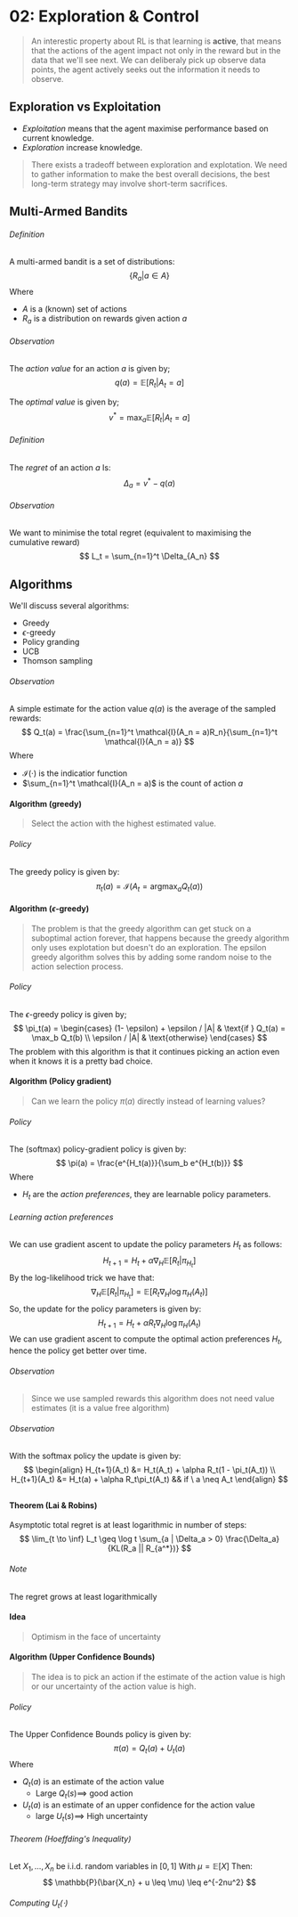 









# 02: Exploration & Control 

> An interestic property about RL is that learning is **active**, that means that the actions of the agent impact not only in the reward but in the data that we'll see next. We can deliberaly pick up observe data points, the agent actively seeks out the information it needs to observe.

## Exploration vs Exploitation

- *Exploitation* means that the agent maximise performance based on current knowledge.
- *Exploration* increase knowledge.

> There exists a tradeoff between exploration and explotation. We need to gather information to make the best overall decisions, the best long-term strategy may involve short-term sacrifices.

## Multi-Armed Bandits

###### Definition

A multi-armed bandit is a set of distributions:
$$
\{R_a | a \in A\}
$$
Where

- $A$ is a (known) set of actions 
- $R_a$ is a distribution on rewards given action $a$

###### Observation

The *action value* for an action $a$ is given by;
$$
q(a) = \mathbb{E}[R_t | A_t = a]
$$


The *optimal value* is given by;
$$
v^* = \max_a{\mathbb{E}[R_t | A_t = a]}
$$

###### Definition

The *regret* of an action $a$ Is:
$$
\Delta_a = v^* - q(a)
$$

###### Observation

We want to minimise the total regret (equivalent to maximising the cumulative reward)
$$
L_t = \sum_{n=1}^t \Delta_{A_n}
$$

## Algorithms

We'll discuss several algorithms:

- Greedy
- $\epsilon$-greedy
- Policy granding
- UCB
- Thomson sampling

###### Observation

A simple estimate for the action value $q(a)$ is the average of the sampled rewards:
$$
Q_t(a) = \frac{\sum_{n=1}^t \mathcal{I}(A_n = a)R_n}{\sum_{n=1}^t \mathcal{I}(A_n = a)}
$$
Where

- $\mathcal{I}(\cdot)$ is the indicatior function
- $\sum_{n=1}^t \mathcal{I}(A_n = a)$ is the count of action $a$

#### Algorithm (greedy)

> Select the action with the highest estimated value.

###### Policy

The greedy policy is given by:
$$
\pi_t(a) = \mathcal{I}\left(A_t = \text{argmax}_a Q_t(a)\right)
$$

#### Algorithm ($\epsilon$-greedy)

> The problem is that the greedy algorithm can get stuck on a suboptimal action forever, that happens because the greedy algorithm only uses explotation but doesn't do an exploration. The epsilon greedy algorithm solves this by adding some random noise to the action selection process.

###### Policy

The $\epsilon$-greedy policy is given by;
$$
\pi_t(a) = \begin{cases}
(1- \epsilon) + \epsilon / |A| & \text{if } Q_t(a) = \max_b Q_t(b) \\
\epsilon / |A| & \text{otherwise}
\end{cases}
$$
The problem with this algorithm is that it continues picking an action even when it knows it is a pretty bad choice.

#### Algorithm (Policy gradient)

> Can we learn the policy $\pi(a)$ directly instead of learning values?

###### Policy

The (softmax) policy-gradient policy is given by:
$$
\pi(a) = \frac{e^{H_t(a)}}{\sum_b e^{H_t(b)}}
$$
Where

-  $H_t$ are the *action preferences*, they are learnable policy parameters.

###### Learning action preferences

We can use gradient ascent to update the policy parameters $H_t$ as follows:
$$
H_{t+1} = H_t + \alpha \nabla_H \mathbb{E}[R_t | \pi_{H_t}]
$$
By the log-likelihood trick we have that:
$$
\nabla_H \mathbb{E}[R_t | \pi_{H_t}] = \mathbb{E}[R_t \nabla_H \log{\pi_H(A_t)}]
$$
So, the update for the policy parameters is given by:
$$
H_{t+1} = H_t + \alpha R_t \nabla_H \log{\pi_H(A_t)}
$$
We can use gradient ascent to compute the optimal action preferences $H_t$, hence the policy get better over time.

###### Observation

> Since we use sampled rewards this algorithm does not need value estimates (it is a value free algorithm)

###### Observation

With the softmax policy the update is given by:
$$
\begin{align}
H_{t+1}(A_t) &= H_t(A_t) + \alpha R_t(1 - \pi_t(A_t)) \\
H_{t+1}(A_t) &= H_t(a) + \alpha R_t\pi_t(A_t) && if \ a \neq A_t
\end{align}
$$

## 

#### Theorem (Lai & Robins)

Asymptotic total regret is at least logarithmic in number of steps:
$$
\lim_{t \to \inf} L_t \geq \log t \sum_{a | \Delta_a > 0} \frac{\Delta_a}{KL(R_a || R_{a^*})}
$$


###### Note

The regret grows at least logarithmically

#### Idea

> Optimism in the face of uncertainty

#### Algorithm (Upper Confidence Bounds)

> The idea is to pick an action if the estimate of the action value is high or our uncertainty of the action value is high. 

###### Policy

The Upper Confidence Bounds policy is given by:
$$
\pi(a) = Q_t(a) + U_t(a)
$$
Where

- $Q_t(a)$ is an estimate of the action value 
  - Large $Q_t(s) \implies$ good action
- $U_t(a)$ is an estimate of an upper confidence for the action value
  - large $U_t(s) \implies$ High uncertainty

###### Theorem (Hoeffding's Inequality)

Let $X_1, ..., X_n$ be i.i.d. random variables in $[0,1]$ With $\mu = \mathbb{E}[X]$ Then:
$$
\mathbb{P}(\bar{X_n} + u \leq \mu) \leq e^{-2nu^2}
$$

###### Computing $U_t(\cdot)$



 

## 
